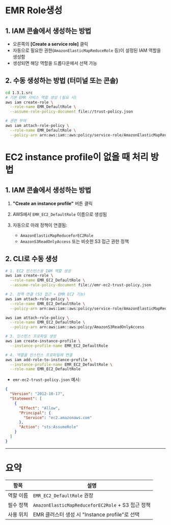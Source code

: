 
# EMR Role생성
## 1. IAM 콘솔에서 생성하는 방법
  * 오른쪽의 **\[Create a service role]** 클릭
  * 자동으로 필요한 권한(`AmazonElasticMapReduceRole` 등)이 설정된 IAM 역할을 생성함
  * 생성되면 해당 역할을 드롭다운에서 선택 가능

## 2. 수동 생성하는 방법 (터미널 또는 콘솔)
```bash
cd 1.3.1.src
# 기본 EMR 서비스 역할 생성 (필요 시)
aws iam create-role \
  --role-name EMR_DefaultRole \
  --assume-role-policy-document file://trust-policy.json

# 권한 부여
aws iam attach-role-policy \
  --role-name EMR_DefaultRole \
  --policy-arn arn:aws:iam::aws:policy/service-role/AmazonElasticMapReduceRole

```
# EC2 instance profile이 없을 때 처리 방법

## 1. IAM 콘솔에서 생성하는 방법

1. **"Create an instance profile"** 버튼 클릭
2. AWS에서 `EMR_EC2_DefaultRole` 이름으로 생성됨
3. 자동으로 아래 정책이 연결됨:

   * `AmazonElasticMapReduceforEC2Role`
   * `AmazonS3ReadOnlyAccess` 또는 비슷한 S3 접근 권한 정책

## 2. CLI로 수동 생성

```bash
# 1. EC2 인스턴스용 IAM 역할 생성
aws iam create-role \
  --role-name EMR_EC2_DefaultRole \
  --assume-role-policy-document file://emr-ec2-trust-policy.json

# 2. 정책 연결 (S3 접근 + EMR EC2 기능)
aws iam attach-role-policy \
  --role-name EMR_EC2_DefaultRole \
  --policy-arn arn:aws:iam::aws:policy/service-role/AmazonElasticMapReduceforEC2Role

aws iam attach-role-policy \
  --role-name EMR_EC2_DefaultRole \
  --policy-arn arn:aws:iam::aws:policy/AmazonS3ReadOnlyAccess

# 3. 인스턴스 프로파일 생성
aws iam create-instance-profile \
  --instance-profile-name EMR_EC2_DefaultRole

# 4. 역할을 인스턴스 프로파일에 연결
aws iam add-role-to-instance-profile \
  --instance-profile-name EMR_EC2_DefaultRole \
  --role-name EMR_EC2_DefaultRole
```

* `emr-ec2-trust-policy.json` 예시:

```json
{
  "Version": "2012-10-17",
  "Statement": [
    {
      "Effect": "Allow",
      "Principal": {
        "Service": "ec2.amazonaws.com"
      },
      "Action": "sts:AssumeRole"
    }
  ]
}
```

---

# 요약

| 항목      | 설명                                              |
| --------- | ------------------------------------------------- |
| 역할 이름 | `EMR_EC2_DefaultRole` 권장                        |
| 필수 정책 | `AmazonElasticMapReduceforEC2Role` + S3 접근 정책 |
| 사용 위치 | EMR 클러스터 생성 시 "Instance profile"로 선택    |


